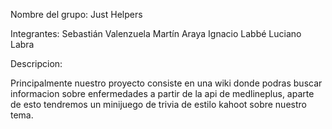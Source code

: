 Nombre del grupo: Just Helpers

Integrantes:
Sebastián Valenzuela
Martín Araya
Ignacio Labbé
Luciano Labra

Descripcion:

Principalmente nuestro proyecto consiste en una wiki donde podras buscar informacion sobre enfermedades a partir de la api de medlineplus, aparte de esto tendremos un minijuego de trivia de estilo kahoot sobre nuestro tema.
